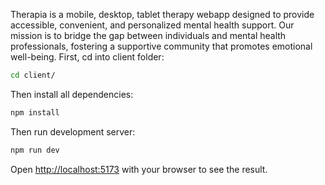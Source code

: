 
Therapia is a mobile, desktop, tablet therapy webapp designed to provide accessible, convenient, and personalized mental health support. Our mission is to bridge the gap between individuals and mental health professionals, fostering a supportive community that promotes emotional well-being.
First, cd into client folder:

```bash
cd client/
```

Then install all dependencies:

```bash
npm install
```

Then run development server:

```bash
npm run dev
```

Open [http://localhost:5173](http://localhost:5173) with your browser to see the result.
